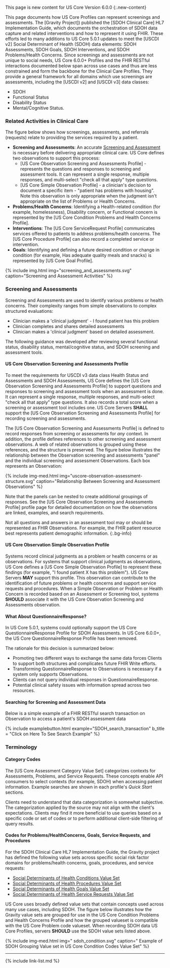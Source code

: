 This page is new content for US Core Version 6.0.0
{:.new-content}

This page documents how US Core Profiles can represent screenings and assessments. The  [Gravity Project]) published the [SDOH Clinical Care] HL7 Implementation Guide, which documents the orchestration of SDOH data capture and related interventions and how to represent it using FHIR. These efforts led to many additions to US Core 5.0.1 updates to meet the [USCDI v2] Social Determinant of Health (SDOH) data elements: SDOH Assessments, SDOH Goals, SDOH Interventions, and SDOH Problems/Health Concerns. Since screenings and assessments are not unique to social needs,  US Core  6.0.0+  Profiles and the FHIR RESTful interactions documented below span across use cases and thus are less constrained and form the backbone for the Clinical Care Profiles. They provide a general framework for all domains which use screenings are assessments, including the [USCDI v2]  and [USCDI v3] data classes:
- SDOH
- Functional Status
- Disability Status
- Mental/Cognitive Status.

### Related Activities in Clinical Care

The figure below shows how screenings, assessments, and referrals (requests) relate to providing the services required by a patient.

- **Screening and Assessments**: An accurate [Screening and Assessment](#screening-and-assessments) is necessary before delivering appropriate clinical care. US Core defines two observations to support this process:
    - [US Core Observation Screening and Assessments Profile] - represents the questions and responses to screening and assessment tools. It can represent a single response, multiple responses, and multi-select "check all that apply" type questions. 
    - [US Core Simple Observation Profile] - a clinician's decision to document a specific item - "patient has problems with housing". Note this observation is only appropriate when the judgment isn't appropriate on the list of Problems or Health Concerns.
- **Problems/Health Concerns**: Identifying a Health-related condition (for example, homelessness), Disability concern, or Functional concern is represented by the [US Core Condition Problems and Health Concerns Profile]. 
- **Interventions**:  The [US Core ServiceRequest Profile] communicates services offered to patients to address problems/health concerns. The [US Core Procedure Profile] can also record a completed service or intervention.
- **Goals**: Identifying and defining a future desired condition or change in condition (for example, Has adequate quality meals and snacks) is represented by [US Core Goal Profile].

{% include img.html img="screening_and_assessments.svg" caption="Screening and Assessment Activities" %}

### Screening and Assessments

Screening and Assessments are used to identify various problems or health concerns. Their complexity ranges from simple observations to complex structured evaluations: 

- Clinician makes a 'clinical judgment' - I found patient has this problem
- Clinician completes and shares detailed assessments 
- Clinician makes a 'clinical judgment' based on detailed assessment.

The following guidance was developed after reviewing several functional status, disability status, mental/cognitive status, and SDOH screening and assessment tools.

#### US Core Observation Screening and Assessments Profile

To meet the requirements for USCDI v3 data class Health Status and Assessments and SDOH Assessments, US Core defines the [US Core Observation Screening and Assessments Profile] to support questions and responses to screening and assessment tools when an assessment is done. It can represent a single response, multiple responses, and multi-select "check all that apply" type questions. It also records a total score when a screening or assessment tool includes one. US Core Servers **SHALL** support the [US Core Observation Screening and Assessments Profile] for recording screening and assessments.

The [US Core Observation Screening and Assessments Profile] is defined to record responses from screening or assessments for *any* context. In addition, the profile defines references to other screening and assessment observations. A web of related observations is grouped using these references, and the structure is preserved. The figure below illustrates the relationship between the Observation screening and assessments "panel" and the individual screening and assessment Observations. Each box represents an Observation:

{% include img-med.html img="uscore-observation-assessment-structure.svg" caption="Relationship Between Screening and Assessment Observations" %}

Note that the panels can be nested to create additional groupings of responses. See the [US Core Observation Screening and Assessments Profile] profile page for detailed documentation on how the observations are linked, examples, and search requirements.

Not all questions and answers in an assessment tool may or should be represented as FHIR Observations. For example, the FHIR patient resource best represents patient demographic information.
{:.bg-info}

#### US Core Observation Simple Observation Profile

Systems record clinical judgments as a problem or health concerns or as observations. For systems that support clinical judgments as observations, US Core defines a [US Core Simple Observation Profile] to represent these findings (for example, "I found patient X has this problem"). US Core Servers **MAY** support this profile. This observation can contribute to the identification of future problems or health concerns and support service requests and procedures. When a Simple Observation or Problem or Health Concern is recorded based on an Assessment or Screening tool, systems **SHOULD** associate it with the US Core Observation Screening and Assessments observation.

#### What About QuestionnaireResponse?

In US Core 5.0.1, systems could optionally support the US Core QuestionnaireResponse Profile for SDOH Assessments. In US Core 6.0.0+, the US Core QuestionnaireResponse Profile has been removed.

The rationale for this decision is summarized below:

- Promoting two different ways to exchange the same data forces Clients to support both structures and complicates future FHIR Write efforts.
- Transforming QuestionnaireResponse to Observations is necessary if a system only supports Observations.
- Clients can not query individual responses in QuestionnaireResponse.
- Potential clinical safety issues with information spread across two resources.
 
#### Searching for Screening and Assessment Data

Below is a simple example of a FHIR RESTful search transaction on Observation to access a patient's SDOH assessment data

{% include examplebutton.html example="SDOH_search_transaction" b_title = "Click on Here To See Search Example" %}

### Terminology

#### Category Codes

The [US Core Assessment Category Value Set] categorizes contexts for Assessments, Problems, and Service Requests. These concepts enable API consumers to select contexts (for example, SDOH) when accessing patient information. Example searches are shown in each profile's *Quick Start* sections.

 <span class= "bg-warning" markdown= "1">Clients need to understand that data categorization is somewhat subjective. The categorization applied by the source may not align with the client's expectations. Clients may find it more beneficial to use queries based on a specific code or set of codes or to perform additional client-side filtering of query results.</span><!-- bg-warning -->

#### Codes for Problems/HealthConcerns, Goals, Service Requests, and Procedures

For the SDOH Clinical Care HL7 Implementation Guide, the Gravity project has defined the following value sets across specific social risk factor domains for problems/health concerns, goals, procedures, and service requests:

* [Social Determinants of Health Conditions Value Set](https://vsac.nlm.nih.gov/valueset/2.16.840.1.113762.1.4.1196.788/expansion)
* [Social Determinants of Health Procedures Value Set](https://vsac.nlm.nih.gov/valueset/2.16.840.1.113762.1.4.1196.789/expansion)
* [Social Determinants of Health Goals Value Set](https://vsac.nlm.nih.gov/valueset/2.16.840.1.113762.1.4.1247.71/expansion)
* [Social Determinants of Health Service Requests Value Set](https://vsac.nlm.nih.gov/valueset/2.16.840.1.113762.1.4.1196.790/expansion)

US Core uses broadly defined value sets that contain concepts used across many use cases, including SDOH. The figure below illustrates how the Gravity value sets are grouped for use in the US Core Condition Problems and Health Concerns Profile and how the grouped valueset is compatible with the US Core Problem code valueset.   When recording SDOH data US Core Profiles, servers **SHOULD** use the SDOH value sets listed above.

{% include img-med.html img=" sdoh_condition.svg" caption=" Example of SDOH Grouping Value set in US Core Condition Codes Value Set" %}

---

{% include link-list.md %}